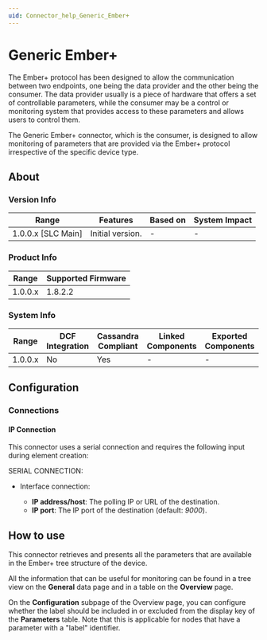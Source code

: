```yaml
---
uid: Connector_help_Generic_Ember+
---
```


# Generic Ember+

The Ember+ protocol has been designed to allow the communication between two endpoints, one being the data provider and the other being the consumer. The data provider usually is a piece of hardware that offers a set of controllable parameters, while the consumer may be a control or monitoring system that provides access to these parameters and allows users to control them.

The Generic Ember+ connector, which is the consumer, is designed to allow monitoring of parameters that are provided via the Ember+ protocol irrespective of the specific device type.

## About

### Version Info

| Range              | Features         | Based on | System Impact |
|--------------------|------------------|----------|---------------|
| 1.0.0.x [SLC Main] | Initial version. | -        | -             |

### Product Info

| Range   | Supported Firmware |
|---------|--------------------|
| 1.0.0.x | 1.8.2.2            |

### System Info

| Range   | DCF Integration | Cassandra Compliant | Linked Components | Exported Components |
|---------|-----------------|---------------------|-------------------|---------------------|
| 1.0.0.x | No              | Yes                 | -                 | -                   |

## Configuration

### Connections

#### IP Connection

This connector uses a serial connection and requires the following input during element creation:

SERIAL CONNECTION:

- Interface connection:

  - **IP address/host**: The polling IP or URL of the destination.
  - **IP port**: The IP port of the destination (default: *9000*).

## How to use

This connector retrieves and presents all the parameters that are available in the Ember+ tree structure of the device.

All the information that can be useful for monitoring can be found in a tree view on the **General** data page and in a table on the **Overview** page.

On the **Configuration** subpage of the Overview page, you can configure whether the label should be included in or excluded from the display key of the **Parameters** table. Note that this is applicable for nodes that have a parameter with a "label" identifier.

